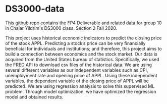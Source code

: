 # DS3000-data
This github repo contains the FP4 Deliverable and related data for group 10 in Chalar Yildrim's DS3000 class. Section 2 Fall 2020. 

This project uses historical economic indicators to predict the closing price of the stock APPL. Predicting a stock’s price can be very financially beneficial for individuals and institutions; and therefore, this project aims to build a connection between economics and the stock market. Our data is acquired from the United States bureau of statistics. Specifically, we used the FRED API to download csv files of the historical data. We are using several different variables as our independent variables such as CPI, unemployment rate and opening price of APPL. Using these independent variables, the dependent variable of the closing price of APPL will be predicted. We are using regression analysis to solve this supervised ML problem. Through model optimization, we have optimized the regression model and obtained results.